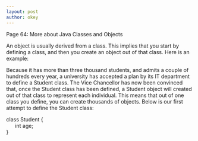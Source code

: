 ```yaml
---
layout: post
author: okey
---
```

Page 64: More about Java Classes and Objects

An object is usually derived from a class. This implies that you start by defining a class,
and then you create an object out of that class. Here is an example:

Because it has more than three thousand students, and admits a couple of hundreds every year,
a university has accepted a plan by its IT department to define a Student class. The Vice 
Chancellor has now been convinced that, once the Student class has been defined, a Student 
object will created out of that class to represent each individual. This means that out of
one class you define, you can create thousands of objects. Below is our first attempt to define
the Student class:

class Student { <br>&nbsp;&nbsp;&nbsp;&nbsp;&nbsp;&nbsp;int age;<br> }

